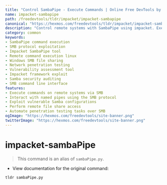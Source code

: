 ```yaml
---
title: "Control SambaPipe - Execute Commands | Online Free DevTools by Hexmos"
name: impacket-sambapipe
path: /freedevtools/tldr/impacket/impacket-sambapipe
canonical: "https://hexmos.com/freedevtools/tldr/impacket/impacket-sambapipe/"
description: "Control remote systems with SambaPipe using impacket. Execute commands and manage file shares. Free online tool, no registration required."
category: common
keywords:
- SambaPipe command execution
- SMB protocol exploitation
- Impacket SambaPipe tool
- Remote command execution linux
- Windows SMB file sharing
- Network penetration testing
- Vulnerability assessment tool
- Impacket framework exploit
- Samba security auditing
- SMB command line interface
features:
- Execute commands on remote systems via SMB
- Interact with named pipes using the SMB protocol
- Exploit vulnerable Samba configurations
- Perform remote file share access
- Automate penetration testing tasks over SMB
ogImage: "https://hexmos.com/freedevtools/site-banner.png"
twitterImage: "https://hexmos.com/freedevtools/site-banner.png"
---
```


# impacket-sambaPipe

> This command is an alias of `sambaPipe.py`.

- View documentation for the original command:

`tldr sambaPipe.py`
